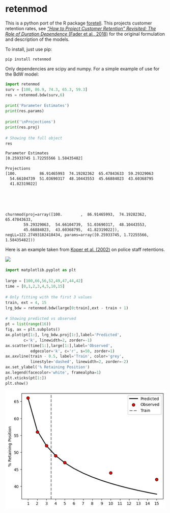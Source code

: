 # retenmod

This is a python port of the R package [foretell](https://cran.r-project.org/web/packages/foretell/foretell.pdf). This projects customer retention rates, see [*“How to Project Customer Retention” Revisited: The Role of Duration Dependence* (Fader et al., 2018)](https://www.sciencedirect.com/science/article/pii/S1094996818300057) for the original formulation and description of the models. 

To install, just use pip:

    pip install retenmod

Only dependencies are scipy and numpy. For a simple example of use for the BdW model:


```python
import retenmod
surv = [100, 86.9, 74.3, 65.3, 59.3]
res = retenmod.bdw(surv,6)

print('Parameter Estimates')
print(res.params)

print('\nProjections')
print(res.proj)

# Showing the full object
res
```

    Parameter Estimates
    [0.25933745 1.72255566 1.58435482]
    
    Projections
    [100.          86.91465993  74.19282362  65.47843633  59.29329063
      54.66104739  51.03690317  48.10443553  45.66884023  43.60368795
      41.82319022]
    




    churnmod(proj=array([100.        ,  86.91465993,  74.19282362,  65.47843633,
            59.29329063,  54.66104739,  51.03690317,  48.10443553,
            45.66884023,  43.60368795,  41.82319022]), negLL=122.27493182418434, params=array([0.25933745, 1.72255566, 1.58435482]))



Here is an example taken from [Koper et al. (2002)](https://www.ojp.gov/sites/g/files/xyckuh241/files/media/document/193428.pdf) on police staff retentions. 

![](https://andrewpwheeler.files.wordpress.com/2021/06/staffretention.png)


```python
import matplotlib.pyplot as plt

large = [100,66,56,52,49,47,44,42]
time = [0,1,2,3,4,5,10,15]

# Only fitting with the first 3 values
train, ext = 4, 15
lrg_bdw = retenmod.bdw(large[0:train],ext - train + 1)

# Showing predicted vs observed
pt = list(range(16))
fig, ax = plt.subplots()
ax.plot(pt[1:], lrg_bdw.proj[1:],label='Predicted', 
        c='k', linewidth=2, zorder=-1)
ax.scatter(time[1:],large[1:],label='Observed', 
           edgecolor='k', c='r', s=50, zorder=1)
ax.axvline(train - 0.5, label='Train', color='grey', 
           linestyle='dashed', linewidth=2, zorder=-2)
ax.set_ylabel('% Retaining Position')
ax.legend(facecolor='white', framealpha=1)
plt.xticks(pt[1:])
plt.show()
```


    
![png](README_files/README_3_0.png)
    

